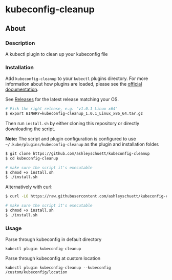 # kubeconfig-cleanup

## About

### Description
A kubectl plugin to clean up your kubeconfig file

### Installation
Add `kubeconfig-cleanup` to your `kubectl` plugins directory. For more information about how plugins are loaded, please see the [official documentation](https://kubernetes.io/docs/tasks/extend-kubectl/kubectl-plugins/).

See [Releases](https://github.com/ashleyschuett/kubeconfig-cleanup/releases) for the latest release matching your OS.

```bash
# Pick the right release, e.g. "v1.0.1 Linux x64"
$ export BINARY=kubeconfig-cleanup_1.0.1_Linux_x86_64.tar.gz
```

Then run `install.sh` by either cloning this repository or directly downloading the script.

**Note:** The script and plugin configuration is configured to use `~/.kube/plugins/kubeconfig-cleanup` as the plugin and installation folder.

```bash
$ git clone https://github.com/ashleyschuett/kubeconfig-cleanup
$ cd kubeconfig-cleanup

# make sure the script it's executable
$ chmod +x install.sh
$ ./install.sh
```

Alternatively with curl:

```bash
$ curl -LO https://raw.githubusercontent.com/ashleyschuett/kubeconfig-cleanup/master/install.sh

# make sure the script it's executable
$ chmod +x install.sh
$ ./install.sh
```

### Usage
Parse through kubeconfig in default directory
```
kubectl plugin kubeconfig-cleanup
```

Parse through kubeconfig at custom location
```
kubectl plugin kubeconfig-cleanup --kubeconfig /custom/kubeconfig/location
```
